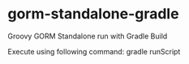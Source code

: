# gorm-standalone-gradle
Groovy GORM Standalone run with Gradle Build

Execute using following command:
gradle runScript
